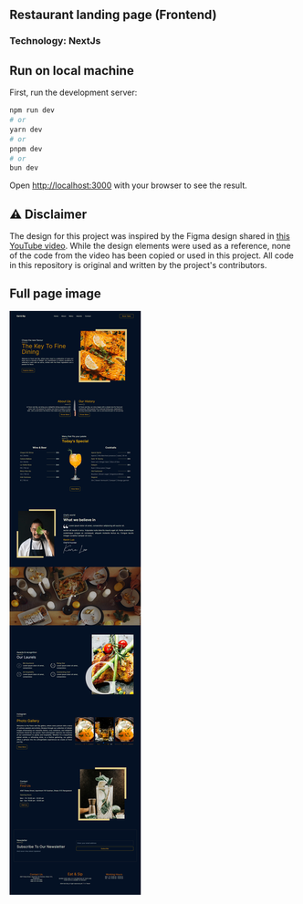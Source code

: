 ## Restaurant landing page (Frontend)

### Technology: NextJs

## Run on local machine

First, run the development server:

```bash
npm run dev
# or
yarn dev
# or
pnpm dev
# or
bun dev
```

Open [http://localhost:3000](http://localhost:3000) with your browser to see the result.

## ⚠️ Disclaimer

The design for this project was inspired by the Figma design shared in [this YouTube video](https://www.youtube.com/watch?v=F627pKNUCVQ&t=22752s). While the design elements were used as a reference, none of the code from the video has been copied or used in this project. All code in this repository is original and written by the project's contributors.

## Full page image

![Eat & Sip](/src/assets/eat&sip.png)
